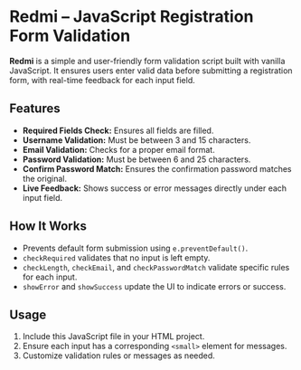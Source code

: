 # Redmi – JavaScript Registration Form Validation

**Redmi** is a simple and user-friendly form validation script built with vanilla JavaScript. It ensures users enter valid data before submitting a registration form, with real-time feedback for each input field.

## Features

- **Required Fields Check:** Ensures all fields are filled.  
- **Username Validation:** Must be between 3 and 15 characters.  
- **Email Validation:** Checks for a proper email format.  
- **Password Validation:** Must be between 6 and 25 characters.  
- **Confirm Password Match:** Ensures the confirmation password matches the original.  
- **Live Feedback:** Shows success or error messages directly under each input field.  

## How It Works

- Prevents default form submission using `e.preventDefault()`.  
- `checkRequired` validates that no input is left empty.  
- `checkLength`, `checkEmail`, and `checkPasswordMatch` validate specific rules for each input.  
- `showError` and `showSuccess` update the UI to indicate errors or success.

## Usage

1. Include this JavaScript file in your HTML project.  
2. Ensure each input has a corresponding `<small>` element for messages.  
3. Customize validation rules or messages as needed.
